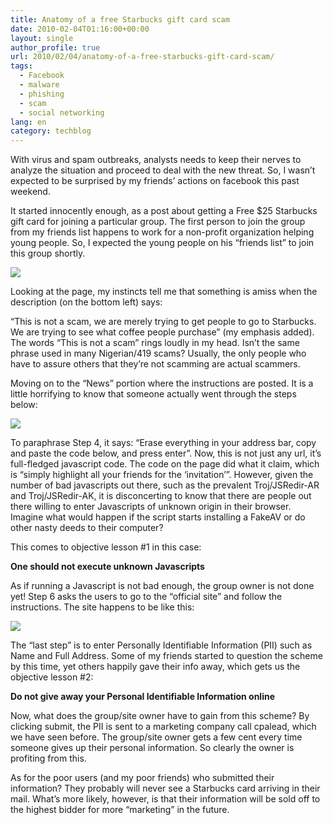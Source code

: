 ```yaml
---
title: Anatomy of a free Starbucks gift card scam
date: 2010-02-04T01:16:00+00:00
layout: single
author_profile: true
url: 2010/02/04/anatomy-of-a-free-starbucks-gift-card-scam/
tags:
  - Facebook
  - malware
  - phishing
  - scam
  - social networking
lang: en
category: techblog
---
```

With virus and spam outbreaks, analysts needs to keep their nerves to analyze the situation and proceed to deal with the new threat. So, I wasn’t expected to be surprised by my friends’ actions on facebook this past weekend.

It started innocently enough, as a post about getting a Free $25 Starbucks gift card for joining a particular group. The first person to join the group from my friends list happens to work for a non-profit organization helping young people. So, I expected the young people on his “friends list” to join this group shortly.

<div>
  <a href="http://4.bp.blogspot.com/_vaUVXcmC3OI/S2oXhWVWy5I/AAAAAAAAAyQ/BwZqtu2Z8xI/s1600-h/starbucksscam1.png" imageanchor="1"><img border="0" src="http://4.bp.blogspot.com/_vaUVXcmC3OI/S2oXhWVWy5I/AAAAAAAAAyQ/BwZqtu2Z8xI/s640/starbucksscam1.png" /></a>
</div>

Looking at the page, my instincts tell me that something is amiss when the description (on the bottom left) says:

<a name="more"></a>

“This is not a scam, we are merely trying to get people to go to Starbucks. We are trying to see what coffee people purchase” (my emphasis added). The words “This is not a scam” rings loudly in my head. Isn’t the same phrase used in many Nigerian/419 scams? Usually, the only people who have to assure others that they’re not scamming are actual scammers.

Moving on to the “News” portion where the instructions are posted. It is a little horrifying to know that someone actually went through the steps below:

<div>
  <a href="http://1.bp.blogspot.com/_vaUVXcmC3OI/S2oX0o_KlAI/AAAAAAAAAyY/2c2w-9cEUhE/s1600-h/starbucksscam2.png" imageanchor="1"><img border="0" src="http://1.bp.blogspot.com/_vaUVXcmC3OI/S2oX0o_KlAI/AAAAAAAAAyY/2c2w-9cEUhE/s640/starbucksscam2.png" /></a>
</div>

To paraphrase Step 4, it says: “Erase everything in your address bar, copy and paste the code below, and press enter”. Now, this is not just any url, it’s full-fledged javascript code. The code on the page did what it claim, which is “simply highlight all your friends for the ‘invitation’”. However, given the number of bad javascripts out there, such as the prevalent Troj/JSRedir-AR and Troj/JSRedir-AK, it is disconcerting to know that there are people out there willing to enter Javascripts of unknown origin in their browser. Imagine what would happen if the script starts installing a FakeAV or do other nasty deeds to their computer?

This comes to objective lesson #1 in this case:

<div>
  <b>One should not execute unknown Javascripts</b>
</div>

As if running a Javascript is not bad enough, the group owner is not done yet! Step 6 asks the users to go to the “official site” and follow the instructions. The site happens to be like this:

<div>
  <a href="http://2.bp.blogspot.com/_vaUVXcmC3OI/S2oYLpYryXI/AAAAAAAAAyg/FwAtJtqRf_I/s1600-h/starbucksscam3.png" imageanchor="1"><img border="0" src="http://2.bp.blogspot.com/_vaUVXcmC3OI/S2oYLpYryXI/AAAAAAAAAyg/FwAtJtqRf_I/s640/starbucksscam3.png" /></a>
</div>

The “last step” is to enter Personally Identifiable Information (PII) such as Name and Full Address. Some of my friends started to question the scheme by this time, yet others happily gave their info away, which gets us the objective lesson #2:

<div>
  <b>Do not give away your Personal Identifiable Information online</b>
</div>

Now, what does the group/site owner have to gain from this scheme? By clicking submit, the PII is sent to a marketing company call cpalead, which we have seen before. The group/site owner gets a few cent every time someone gives up their personal information. So clearly the owner is profiting from this.

As for the poor users (and my poor friends) who submitted their information? They probably will never see a Starbucks card arriving in their mail. What’s more likely, however, is that their information will be sold off to the highest bidder for more “marketing” in the future.
